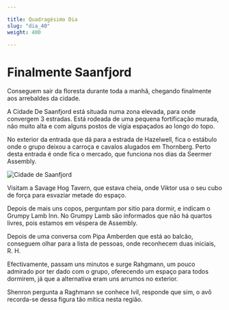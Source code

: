 ```yaml
---

title: Quadragésimo Dia 
slug: "dia_40"
weight: 400

---
```


# Finalmente Saanfjord

Conseguem sair da floresta durante toda a manhã, chegando finalmente aos arrebaldes da cidade.

A Cidade De Saanfjord está situada numa zona elevada, para onde convergem 3 estradas.
Está rodeada de uma pequena fortificação murada, não muito alta e com alguns postos de vigia espaçados ao longo do topo. 

No exterior da entrada que dá para a estrada de Hazelwell, fica o estábulo onde o grupo deixou a carroça e cavalos alugados em Thornberg. Perto desta entrada é onde fica o mercado, que funciona nos dias da Seermer Assembly.

![Cidade de Saanfjord](/images/Saanfjord.jpg)

Visitam a Savage Hog Tavern, que estava cheia, onde Viktor usa o seu cubo de força para esvaziar metade do espaço.

Depois de mais uns copos, perguntam por sitio para dormir, e indicam o Grumpy Lamb Inn. 
No Grumpy Lamb são informados que não há quartos livres, pois estamos em véspera de Assembly.

Depois de uma conversa com Pipa Amberden que está ao balcão, conseguem olhar para a lista de pessoas, onde reconhecem duas iniciais, R. H.

Efectivamente, passam uns minutos e surge Rahgmann, um pouco admirado por ter dado com o grupo, oferecendo um espaço para todos dormirem, já que a alternativa eram uns arrumos no exterior.

Shenron pergunta a Raghmann se conhece Ivil, responde que sim, o avô recorda-se dessa figura tão mítica nesta região.
